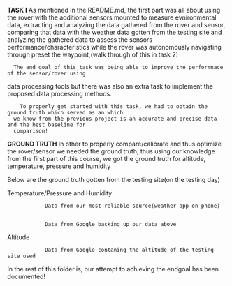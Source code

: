 **TASK I**
      As mentioned in the README.md, the first part was all about using the rover with the additional
   sensors mounted to measure evnironmental data, extracting and analyzing the data gathered from the
   rover and sensor, comparing that data with the weather data gotten from the testing site and analyzing the
   gathered data to assess the sensors performance/characteristics while the rover was autonomously 
   navigating through preset the waypoint,(walk through of this in task 2)

      The end goal of this task was being able to improve the performnace of the sensor/rover using 
   data processing tools but there was also an extra task to implement the proposed data processing
   methods. 
 
        To properly get started with this task, we had to obtain the ground truth which served as an which
      we know from the previous project is an accurate and precise data and the best baseline for
      comparison!

**GROUND TRUTH** 
   In other to properly compare/calibrate and thus optimize the rover/sensor we needed the ground truth, 
thus using our knowledge from the first part of this course, we got the ground truth for altitude, 
temperature, pressure and humidity 

 Below are the ground truth gotten from the testing site(on the testing day)

Temperature/Pressure and Humidity 


                Data from our most reliable source(weather app on phone)


                Data from Google backing up our data above 
                
Altitude


                Data from Google contaning the altitude of the testing site used 

In the rest of this folder is, our attempt to achieving the endgoal has been documented!
